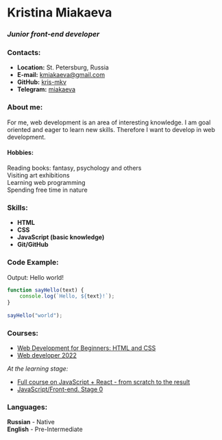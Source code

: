# Kristina Miakaeva

### _Junior front-end developer_

### Contacts:

+ __Location:__ St. Petersburg, Russia
+ __E-mail:__ [kmiakaeva@gmail.com](kmiakaeva@gmail.com)
+ __GitHub:__ [kris-mkv](https://github.com/kris-mkv)
+ __Telegram:__ [miakaeva](https://t.me/miakaeva)

### About me:

For me, web development is an area of interesting knowledge. I am goal oriented and eager to learn new skills. Therefore I want to develop in web development.

#### Hobbies:

Reading books: fantasy, psychology and others  
Visiting art exhibitions  
Learning web programming  
Spending free time in nature

### Skills:

* __HTML__
* __CSS__
* __JavaScript (basic knowledge)__
* __Git/GitHub__

### Code Example:

Output: Hello world!  

```javascript  
function sayHello(text) {
    console.log(`Hello, ${text}!`);
}  
  
sayHello("world");  
```  

### Courses:

* [Web Development for Beginners: HTML and CSS](https://stepik.org/course/38218/info)
* [Web developer 2022](https://www.udemy.com/course/webdeveloper/)  
  
_At the learning stage:_  
* [Full course on JavaScript + React - from scratch to the result](https://www.udemy.com/course/javascript_full/)
* [JavaScript/Front-end. Stage 0](https://rs.school/js-stage0/)

### Languages:

__Russian__ - Native  
__English__ - Pre-Intermediate
